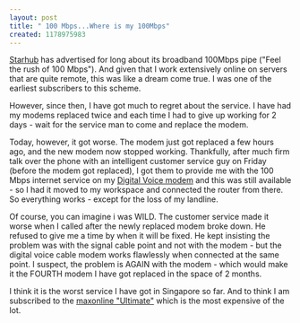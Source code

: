 ```yaml
--- 
layout: post
title: " 100 Mbps...Where is my 100Mbps"
created: 1178975983
---
```

<a href="http://starhub.com">Starhub</a> has advertised for long about its broadband 100Mbps pipe ("Feel the rush of 100 Mbps"). And given that I work extensively online on servers that are quite remote, this was like a dream come true. I was one of the earliest subscribers to this scheme.

However, since then, I have got much to regret about the service. I have had my modems replaced twice and each time I had to give up working for 2 days - wait for the service man to come and replace the modem. 

Today, however, it got worse. The modem just got replaced a few hours ago, and the new modem now stopped working. Thankfully, after much firm talk over the phone with an intelligent customer service guy on Friday (before the modem got replaced), I got them to provide me with the 100 Mbps internet service on my <a href="https://secure.starhub.com/shop/jfn?mfunc=73&octx=47.a0.45&jfnRC=4">Digital Voice modem</a> and this was still available - so I had it moved to my workspace and connected the router from there. So everything works - except for the loss of my landline.

Of course, you can imagine i was WILD. The customer service made it worse when I called after the newly replaced modem broke down. He refused to give me a time by when it will be fixed. He kept insisting the problem was with the signal cable point and not with the modem - but the digital voice cable modem works flawlessly when connected at the same point. I suspect, the problem is AGAIN with the modem - which would make it the FOURTH modem I have got replaced in the space of 2 months. 

I think it is the worst service I have got in Singapore so far. And to think I am subscribed to the <a href="https://secure.starhub.com/shop/jfn?entry=PROMODETAIL&promotionId=61477">maxonline "Ultimate"</a> which is the most expensive of the lot.
